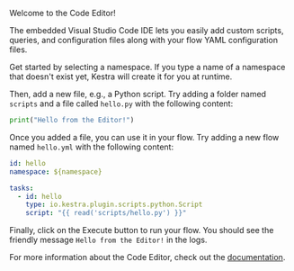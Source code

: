 Welcome to the Code Editor!

The embedded Visual Studio Code IDE lets you easily add custom scripts, queries, and configuration files along with your flow YAML configuration files.

Get started by selecting a namespace. If you type a name of a namespace that doesn't exist yet, Kestra will create it for you at runtime.

Then, add a new file, e.g., a Python script. Try adding a folder named `scripts` and a file called `hello.py` with the following content:

```python
print("Hello from the Editor!")
```

Once you added a file, you can use it in your flow. Try adding a new flow named `hello.yml` with the following content:

```yaml
id: hello
namespace: ${namespace}

tasks:
  - id: hello
    type: io.kestra.plugin.scripts.python.Script
    script: "{{ read('scripts/hello.py') }}"
```

Finally, click on the Execute button to run your flow. You should see the friendly message ``Hello from the Editor!`` in the logs.

For more information about the Code Editor, check out the [documentation](https://kestra.io/docs/developer-guide/namespace-files).